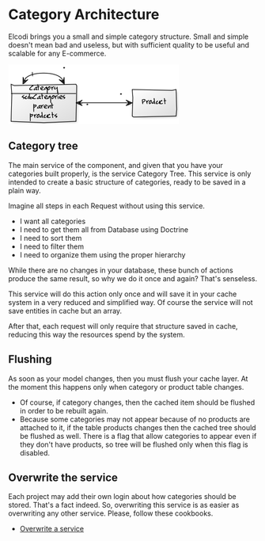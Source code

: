 # Category Architecture

Elcodi brings you a small and simple category structure. Small and simple
doesn't mean bad and useless, but with sufficient quality to be useful and 
scalable for any E-commerce.

![Category model](images/model-category.png)

## Category tree

The main service of the component, and given that you have your categories built
properly, is the service Category Tree. This service is only intended to create
a basic structure of categories, ready to be saved in a plain way.

Imagine all steps in each Request without using this service.

* I want all categories
* I need to get them all from Database using Doctrine
* I need to sort them
* I need to filter them
* I need to organize them using the proper hierarchy

While there are no changes in your database, these bunch of actions produce the
same result, so why we do it once and again? That's senseless.

This service will do this action only once and will save it in your cache
system in a very reduced and simplified way. Of course the service will not save
entities in cache but an array.

After that, each request will only require that structure saved in cache,
reducing this way the resources spend by the system.

## Flushing

As soon as your model changes, then you must flush your cache layer. At the
moment this happens only when category or product table changes.

* Of course, if category changes, then the cached item should be flushed in 
order to be rebuilt again.
* Because some categories may not appear because of no products are attached to
it, if the table products changes then the cached tree should be flushed as
well. There is a flag that allow categories to appear even if they don't have
products, so tree will be flushed only when this flag is disabled.

## Overwrite the service

Each project may add their own login about how categories should be stored.
That's a fact indeed. So, overwriting this service is as easier as overwriting
any other service. Please, follow these cookbooks.

* [Overwrite a service](http://elcodi.io/docs/cookbook/overwrite/overwrite-a-service/)